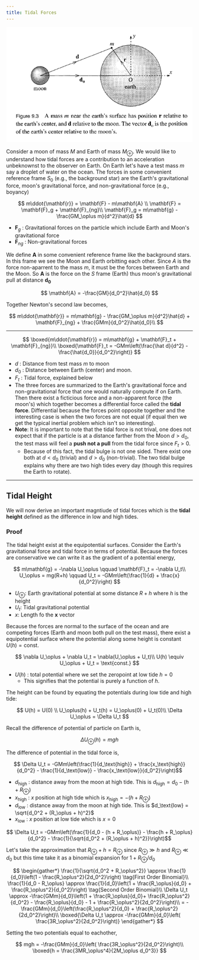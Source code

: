 ```yaml
---
title: Tidal Forces
---
```


![](2018-03-05-15-22-03.png)

Consider a moon of mass $M$ and Earth of mass $M_\oplus$. We would like to understand how tidal forces are a contribution to an acceleration unbeknownst to the observer on Earth. On Earth let's have a test mass $m$ say a droplet of water on the ocean. The forces in some convenient reference frame $S_0$ (e.g., the background star) are the Earth's gravitational force, moon's gravitational force, and non-gravitational force (e.g., boyancy)

$$
 m\ddot{\mathbf{r}} = \mathbf{F} - m\mathbf{A} \\
\mathbf{F} = \mathbf{F}_g + \mathbf{F}_{ng}\\
\mathbf{F}_g = m\mathbf{g} - \frac{GM_\oplus m}{d^2}\hat{d}
$$

* $\mathbf{F}_g$ : Gravitational forces on the particle which include Earth and Moon's gravitational force
* $\mathbf{F}_{ng}$ : Non-gravitational forces

We define $\mathbf{A}$ in some convenient reference frame like the background stars. In this frame we see the Moon and Earth orbitting each other. Since $A$ is the force non-aparrent to the mass $m$, it must be the forces between Earth and the Moon. So $\mathbf{A}$ is the force on the $S$ frame (Earth) thus moon's gravitational pull at distance $\mathbf{d_0}$

$$
\mathbf{A} = -\frac{GM}{d_0^2}\hat{d_0}
$$

Together Newton's second law becomes,

$$
m\ddot{\mathbf{r}} = m\mathbf{g} - \frac{GM_\oplus m}{d^2}\hat{d} + \mathbf{F}_{ng} + \frac{GMm}{d_0^2}\hat{d_0}\\
$$

---
$$
\boxed{m\ddot{\mathbf{r}} = m\mathbf{g} + \mathbf{F}_t + \mathbf{F}_{ng}}\\
\boxed{\mathbf{F}_t = -GMm\left(\frac{\hat d}{d^2} - \frac{\hat{d_0}}{d_0^2}\right)}
$$
* $d$ : Distance from test mass $m$ to moon
* $d_0$ : Distance between Earth (center) and moon.
* $F_t$ : Tidal force, explained below
* The three forces are summarized to the Earth's gravitational force and non-gravitational force that one would naturally compute if on Earth. Then there exist a ficticious force and a non-apparent force (the moon's) which together becomes a differential force called the **tidal force**. Differential because the forces point opposite together and the interesting case is when the two forces are not equal (if equal then we get the typical inertial problem which isn't so interesting).
* **Note**: It is important to note that the tidal force is not trival, one does not expect that if the particle is at a distance farther from the Moon $d > d_0$, the test mass will feel a **push not a pull** from the tidal force since $F_t > 0$.
    * Because of this fact, the tidal bulge is not one sided. There exist one both at $d < d_0$ (trivial) and $d > d_0$ (non-trivial). The two tidal bulge explains why there are two high tides every day (though this requires the Earth to rotate).

---

## Tidal Height

We will now derive an important magntiude of tidal forces which is the **tidal height** defined as the difference in low and high tides.

### Proof
The tidal height exist at the equipotential surfaces. Consider the Earth's gravitational force and tidal force in terms of potential. Because the forces are conservative we can write it as the gradient of a potential energy,

$$
m\mathbf{g} = -\nabla U_\oplus \qquad \mathbf{F}_t = -\nabla U_t\\
U_\oplus = mg(R+h) \qquad U_t = -GMm\left(\frac{1}{d} + \frac{x}{d_0^2}\right)
$$

* $U_\oplus$: Earth gravitational potential at some distance $R + h$ where $h$ is the height
* $U_t$: Tidal gravitational potential
* $x$: Length fo the $\mathbf{x}$ vector

Because the forces are normal to the surface of the ocean and are competing forces (Earth and moon both pull on the test mass), there exist a equipotential surface where the potential along some height is constant $U(h) = \text{const.}$

$$
\nabla U_\oplus + \nabla U_t = \nabla(U_\oplus + U_t)\\
U(h) \equiv U_\oplus + U_t = \text{const.}
$$

* $U(h)$ : total potential where we set the zeropoint at low tide $h=0$
    * This signifies that the potential is purely a function of $h$.

The height can be found by equating the potentials during low tide and high tide:

$$
U(h) = U(0)  \\
U_\oplus(h) + U_t(h) = U_\oplus(0) + U_t(0)\\
\Delta U_\oplus = \Delta U_t
$$

Recall the difference of potential of particle on Earth is,

$$ \Delta U_\oplus(h) = mg h $$

The difference of potential in the tidal force is,

$$ \Delta U_t = -GMm\left(\frac{1}{d_\text{high}} + \frac{x_\text{high}}{d_0^2} - \frac{1}{d_\text{low}} - \frac{x_\text{low}}{d_0^2}\right)$$

* $d_\text{high}$ : distance away from the moon at high tide. This is $d_\text{high} = d_0 - (h + R_\oplus)$
* $x_\text{high}$ : $x$ position at high tide which is $x_\text{high} = - (h + R_\oplus)$
* $d_\text{low}$ : distance away from the moon at high tide. This is $d_\text{low} = \sqrt{d_0^2 + (R_\oplus + h)^2}$
* $x_\text{low}$ : $x$ position at low tide which is $x = 0$

$$ \Delta U_t = -GMm\left(\frac{1}{d_0 - (h + R_\oplus)} - \frac{h + R_\oplus}{d_0^2} - \frac{1}{\sqrt{d_0^2 + (R_\oplus + h)^2}}\right)$$

Let's take the approximation that $R_\oplus + h = R_\oplus$ since $R_\oplus \gg h$ and $R_\oplus \ll d_0$ but this time take it as a binomial expansion for $1 + R_\oplus/d_0$

$$
\begin{gather*}
\frac{1}{\sqrt{d_0^2 + R_\oplus^2}} \approx \frac{1}{d_0}\left(1 - \frac{R_\oplus^2}{2d_0^2}\right) \tag{First Order Binomial}\\
\frac{1}{d_0 - R_\oplus} \approx \frac{1}{d_0}\left(1 + \frac{R_\oplus}{d_0} + \frac{R_\oplus^2}{d_0^2}\right) \tag{Second Order Binomial}\\
\Delta U_t \approx -\frac{GMm}{d_0}\left(1 + \frac{R_\oplus}{d_0}+ \frac{R_\oplus^2}{d_0^2} - \frac{R_\oplus}{d_0} - 1 + \frac{R_\oplus^2}{2d_0^2}\right)\\
= -\frac{GMm}{d_0}\left(\frac{R_\oplus^2}{d_0} + \frac{R_\oplus^2}{2d_0^2}\right)\\
\boxed{\Delta U_t \approx -\frac{GMm}{d_0}\left(
    \frac{3R_\oplus^2}{2d_0^2}\right)}
\end{gather*}
$$

Setting the two potentials equal to eachother,

$$
mgh = -\frac{GMm}{d_0}\left(
    \frac{3R_\oplus^2}{2d_0^2}\right)\\
\boxed{h = \frac{3MR_\oplus^4}{2M_\oplus d_0^3}}
$$
